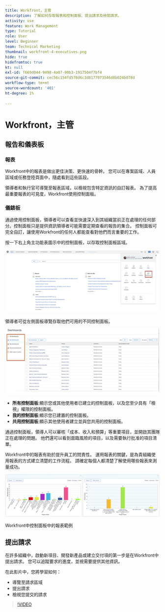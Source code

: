 ```yaml
---
title: Workfront，主管
description: 了解如何存取報表和控制面板、提出請求及檢閱請求。
activity: use
feature: Work Management
type: Tutorial
role: User
level: Beginner
team: Technical Marketing
thumbnail: workfront-4-executives.png
hide: true
hidefromtoc: true
kt: null
exl-id: f669d044-9498-4a07-90b3-1917504f7bf4
source-git-commit: cec56c154fd578d6c3d8177073546d8b024b078d
workflow-type: tm+mt
source-wordcount: '401'
ht-degree: 1%

---
```


# Workfront，主管

## 報告和儀表板

### 報表

Workfront中的報表是做出更佳決策、更快速的骨幹。 您可以在專案區域、人員區域或任務登陸頁面中，隨處看到這些區段。

領導者和執行官可導覽至報表區域，以檢視包含特定資訊的自訂報表。 為了提高最重要報表的可見度，Workfront使用控制面板。

### 儀錶板

通過使用控制面板，領導者可以查看並快速深入到其組織當前正在處理的任何部分。控制面板只是提供資訊領導者可能需要定期查看的報告的集合。 控制面板可完全自訂，讓使用Workfront的任何人都能查看對他們而言重要的工作。

按一下右上角主功能表圖示中的控制面板，以存取控制面板區域。

![主功能表中控制面板選項的影像](assets/workfront-4-executives-1.png)

領導者可從左側面板導覽存取他們可用的不同控制面板。

![主功能表中控制面板選項的影像](assets/workfront-4-executives-2.png)

* **所有控制面板**:顯示您或其他使用者已建立的控制面板，以及您至少具有「檢視」權限的控制面板。
* **我的控制面板**:顯示您已建置的控制面板。
* **共用控制面板**:顯示其他使用者建立並與您共用的控制面板。

通過控制面板，領導人可以審核「成本、收入和預算」等重要項目，並開啟其團隊正在處理的問題。 他們還可以看到面臨風險的項目，以及需要執行批准的項目清單。

Workfront中的報表有助於提升員工的問責性。 運用報表的關鍵，是為貴組織使用報表的方式建立清楚的工作流程。 請確定每個人都清楚了解使用哪些報表來測量成功。

![Workfront中控制面板中的報表範例 ](assets/workfront-4-executives-3.png)

Workfront中控制面板中的報表範例

## 提出請求

在許多組織中，啟動新項目、開發新產品或建立交付項的第一步是在Workfront中提出請求。 您可以追蹤要求的進度，並視需要提供其他資訊。

在此影片中，您將學習如何：

* 導覽至請求區域
* 提出請求
* 檢視您提交的請求

>[!VIDEO](https://video.tv.adobe.com/v/336092/?quality=12)
